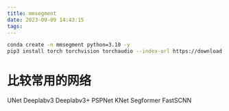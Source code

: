 ```yaml
---
title: mmsegment
date: 2023-09-09 14:43:15
tags:
---
```


```bash
conda create -n mmsegment python=3.10 -y
pip3 install torch torchvision torchaudio --index-url https://download.pytorch.org/whl/cu117

```


# 比较常用的网络

UNet
Deeplabv3
Deeplabv3+
PSPNet
KNet
Segformer
FastSCNN